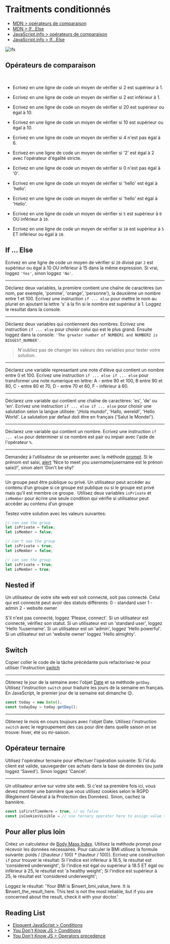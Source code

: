 # Traitments conditionnés

+ [MDN > opérateurs de comparaison](https://developer.mozilla.org/en-US/docs/Web/JavaScript/Reference/Operators/Comparison_Operators)
+ [MDN > If...Else](https://developer.mozilla.org/en-US/docs/Web/JavaScript/Reference/Statements/if...else)
+ [JavaScript.info > opérateurs de comparaison](https://javascript.info/comparison)
+ [JavaScript.info > If...Else](https://javascript.info/comparison)

![ifs](https://pics.me.me/a-programmers-wife-sends-him-to-the-grocery-store-with-31715874.png)

## Opérateurs de comparaison
​
+ Ecrivez en une ligne de code un moyen de vérifier si 2 est supérieur à 1.
+ Ecrivez en une ligne de code un moyen de vérifier si 2 est inférieur à 1. 
+ Ecrivez en une ligne de code un moyen de vérifier si 20 est supérieur ou égal à 10.
+ Ecrivez en une ligne de code un moyen de vérifier si 10 est supérieur ou égal à 10. 
+ Ecrivez en une ligne de code un moyen de vérifier si 4 n'est pas égal à 6. 
+ Ecrivez en une ligne de code un moyen de vérifier si '2' est égal à 2 avec l'opérateur d'égalité stricte.
+ Ecrivez en une ligne de code un moyen de vérifier si 0 n'est pas égal à '0'. 
+ Ecrivez en une ligne de code un moyen de vérifier si 'hello' est égal à 'hello'.
+ Ecrivez en une ligne de code un moyen de vérifier si 'hello' est égal à 'Hello'.


+ Ecrivez en une ligne de code un moyen de vérifier si `5` est supérieur à `0` OU inférieur à `10`.
+ Ecrivez en une ligne de code un moyen de vérifier si `10` est supérieur à `5` ET inférieur ou égal à `10`.

<!-- + Ecrivez en ligne de code un moyen de vérifier si 2 est inférieur à 5. -->
<!-- + Ecrivez en ligne de code un moyen de vérifier si 5 est inférieur ou égal à 10. -->
<!-- + Ecrivez en ligne de code un moyen de vérifier si '5' converti en nombre n'est pas égal à 5. --> 
<!-- + Ecrivez en ligne de code un moyen de vérifier si '2' est égal à 2 avec l'opérateur d'égalité simple. -->
<!-- + Ecrivez en ligne de code un moyen de vérifier si 0 n'est pas strictement égal à '0'. -->
<!-- + Ecrivez en ligne de code un moyen de vérifier si `'true'` est égal à `true`. -->

## If ... Else

Ecrivez en une ligne de code un moyen de vérifier si `20` divisé par `2` est supérieur ou égal à 10 OU inférieur à 15 dans la même expression. Si vrai, loggez `'Yes'`, sinon loggez `'No'`.

<!-- ---

!!!!!!!!!!! TODO:
Check data type
Log 'C'est un boolean/une cahine de caracters, nombre'. Utiliser un operateur `typeof`. -->

---

Déclarez deux variables, la première contient une chaîne de caractères (un nom, par exemple, 'pomme', 'orange', 'personne'), la deuxième un nombre entre 1 et 100.
Ecrivez une instruction `if ... else` pour mettre le nom au pluriel en ajoutant la lettre 's' à la fin si le nombre est supérieur à 1. 
Loggez le resultat dans la console.

---

Déclarez deux variables qui contiennent des nombres.
Ecrivez une instruction `if ... else` pour choisir celui qui est le plus grand. Ensuite loggez dans la console: `'The greater number of NUMBER1 and NUMBER2 is BIGGEST_NUMBER'`.
> N'oubliez pas de changer les valeurs des variables pour tester votre solution.

---

Déclarez une variable represantant une note d'élève qui contient un nombre entre 0 et 100.
Ecrivez une instruction `if ... else if ... else` pour transformer une note numerique en lettre: A - entre 90 et 100, B entre 90 et 80, C - entre 80 et 70, D - entre 70 et 60, F - inférieur à 60. 

---

Déclarez une variable qui contient une chaîne de caractères: 'es', 'de' ou 'en'.
Ecrivez une instruction `if ... else if ... else` pour choisir une salutation selon la langue utilisée: '¡Hola mundo!', 'Hallo, wereld!', 'Hello World'. La salutation par defaut doit être en français ('Salut le Monde!').

---

Déclarez une variable qui contient un nombre.
Ecrivez une instruction `if ... else` pour determiner si ce nombre est pair ou impair avec l'aide de l'opérateur `%`.

---

Demandez à l’utilisateur de se présenter avec la méthode [prompt](https://developer.mozilla.org/en-US/docs/Web/API/Window/prompt). Si le prénom est saisi, [alert](https://developer.mozilla.org/en-US/docs/Web/API/Window/alert) 'Nice to meet you $username ($username est le prénon saisi)!', sinon alert 'Don't be shy!'

---

Un groupe peut être publique ou privé. Un utilisateur peut accéder au contenu d’un groupe si ce groupe est publique ou si le groupe est privé mais qu’il est membre ce groupe.
​
Utilisez deux variables `isPrivate` et `isMember` pour écrire une seule condition qui vérifie si utilisateur peut accéder au contenu d’un groupe​

Testez votre solution avec les valeurs suivantes:
```js
// can see the group
let isPrivate = false;
let isMember = false;

// can't see the group
let isPrivate = true;
let isMember = false;

// can see the group
let isPrivate = true;
let isMember = true;

```

<!-- ## Vrai ou faux? -->

<!-- ![null comparisons](https://i.ibb.co/99xX5c7/comparisons.png) -->

<!-- Assignez à une variable chaque valeur suivante précédé par l'opérateur `!`. Observez comment il transforme les valeurs.
Expliquez dans un commentaire pourquoi on utilise cet opérateur.
```js
'', '0', 1, 0, undefined, null, NaN, 'Hello World', {hello: 'World'}, {}, [1, 2, 3], []
```

---

```js
let isButtonVisible = true; // can be true or false
```
Comparer `isButtonVisible` avec `false` pour vérifier si le bouton n'est pas visible. Si non visible, loggez `'Hidden'`, sinon loggez `'Visible'`.
Refactorisez votre code pour utiliser l'opérateur `!`.

---

Assignez à une variable chaque valeur suivante précédé par l'opérateur `!!`. Observez comment il transforme les valeurs.
Expliquez dans un commentaire pourquoi on utilise cet opérateur.
```js
'', '0', 1, 0, undefined, null, NaN, 'Hello World', {hello: 'World'}, {}, [1, 2, 3], []
```

--- -->

<!-- Demandez à l’utilisateur de se présenter avec la méthode [prompt](https://developer.mozilla.org/en-US/docs/Web/API/Window/prompt). Si le prénom est saisi, [alert](https://developer.mozilla.org/en-US/docs/Web/API/Window/alert) 'Nice to meet you $username ($username est le prénon saisi)!', sinon alert 'Don't be shy!' -->
<!-- Utilisez l'opérateur `!!`. -->

<!-- ---

Testez les valeurs suivantes dans la construction `if`. Lesquelles sont TRUTHY et lesquelles sont FALSY? 
```js
'', '0', 1, 0, undefined, null, NaN, 'Hello World', {hello: 'World'}, {}, [1, 2, 3], []
// List truthy values here:
// List falsy values here:
```

Copiez collez le code de la tâche ("Demandez à l’utilisateur de se présenter...") puis refactorisez-le pour vérifier que la valeur saisie est simplement truthy/falsy. -->

## Nested if

Un utilisateur de votre site web est soit connecté, soit pas connecté. Celui qui est connecté peut avoir des statuts différents:
0 - standard user
1 - admin
2 - website owner

S'il n'est pas connecté, loggez 'Please, connect'.
Si un utilisateur est connecté, vérifiez son statut.
Si un utilisateur est un 'standard user', loggez 'Hello %username'.
Si un utilisateur est un 'admin', loggez 'Hello powerful'. 
Si un utilisateur est un 'website owner' loggez 'Hello almighty'.

## Switch

Copier coller le code de la tâche précédante puis refactorisez-le pour utiliser l'instruction [switch](https://developer.mozilla.org/en-US/docs/Web/JavaScript/Reference/Statements/switch)

---

Obtenez le jour de la semaine avec l'objet [Date](https://developer.mozilla.org/en-US/docs/Web/JavaScript/Reference/Global_Objects/Date) et sa méthode `getDay`.
Utilisez l'instruction `switch` pour traduire les jours de la semaine en français. 
En JavaScript, le premier jour de la semaine est dimanche 😉.
```js
const today = new Date();
const todayDay = today.getDay();
```

---

Obtenez le mois en cours toujours avec l'objet Date.
Utilisez l'instruction `switch` avec le regroupement des cas pour dire dans quelle saison on se trouve: hiver, été ou mi-saison.

## Opérateur ternaire

Utilisez l'opérateur ternaire pour effectuer l'opération suivante:
Si l'id du client est valide, sauvegarder ces achats dans la base de données (ou juste loggez 'Saved'). Sinon loggez 'Cancel'.

--- 

Un utilisateur arrive sur votre site web. Si c'est sa première fois ici, vous devez montrer une bannière que vous utilisez cookies selon le RGPD (Règlement Général à la Protection des Données). Sinon, cachez la bannière.

```js
const isFirstTimeHere = true; // ou false
const isCookiesVisible = // use ternary operator here to assign value to isCookiesVisible variable
```

## Pour aller plus loin

Créez un calculateur de [Body Mass Index](https://fr.wikipedia.org/wiki/Indice_de_masse_corporelle).
Utilisez la méthode prompt pour récevoir les données nécessaires.
Pour calculer le BMI utilisez la formule suivante: poids / ((hauteur / 100) * (hauteur / 100)).
Ecrivez une construction `if` pour trouver le résultat:
Si l'indice est inférieur à 18.5, le résultat est 'considered underweight';
Si l'indice est égal ou supérieur à 18.5 ET égal ou inférieur à 25, le résultat est 'a healthy weight';
Si l'indice est supérieur à 25, le résultat est 'considered underweight';

Loggez le résultat: 'Your BMI is $insert_bmi_value_here. It is $insert_the_result_here. This test is not the most reliable, but if you are concerned about the result, check it with your doctor.'

## Reading List

+ [Eloquent JavaScript > Conditions](https://eloquentjavascript.net/02_program_structure.html#h_wpz5oi2dy7)
+ [You Don't Know JS > Conditions](https://github.com/getify/You-Dont-Know-JS/blob/master/up%20%26%20going/ch1.md#conditionals)
+ [You Don't Know JS > Operators precedence](https://github.com/getify/You-Dont-Know-JS/blob/master/types%20%26%20grammar/ch5.md#operator-precedence)

